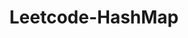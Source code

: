 ---
layout: posts_by_category
categories: Leetcode-HashMap
title: Leetcode-HashMap
permalink: /category/Leetcode-HashMap
---